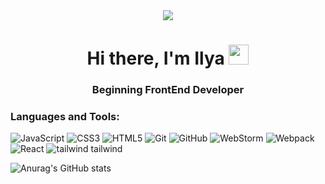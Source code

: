 <div id="header" align="center">
  <img src="https://miro.medium.com/1*JTVWHBtzlA9P6iKMxCF2yQ.png"/>
</div>


<h1 align="center">Hi there, I'm Ilya
<img src="https://github.com/blackcater/blackcater/raw/main/images/Hi.gif" height="32"/></h1>
<h3 align="center">
Beginning FrontEnd Developer</h3>

<h3>Languages and Tools:</h3>

![JavaScript](https://img.shields.io/badge/-JavaScript-627ba8?style=for-the-badge&logo=JavaScript&logoColor=ffee00)
![CSS3](https://img.shields.io/badge/-CSS3-627ba8?style=for-the-badge&logo=CSS3&logoColor=1155cc)
![HTML5](https://img.shields.io/badge/-HTML5-627ba8?style=for-the-badge&logo=HTML5&logoColor=d8653e)
![Git](https://img.shields.io/badge/-Git-627ba8?style=for-the-badge&logo=Git&logoColor=eea437)
![GitHub](https://img.shields.io/badge/-GitHub-627ba8?style=for-the-badge&logo=GitHub&logoColor=000)
![WebStorm](https://img.shields.io/badge/-WebStorm-627ba8?style=for-the-badge&logo=WebStorm&logoColor=333333)
![Webpack](https://img.shields.io/badge/-Webpack-627ba8?style=for-the-badge&logo=Webpack&logoColor=000)
![React](https://img.shields.io/badge/-React-627ba8?style=for-the-badge&logo=React&logoColor=72c5d8)
![tailwind](https://img.shields.io/badge/-tailwind-627ba8?style=for-the-badge&logo=React&logoColor=72c5d8)
tailwind


![Anurag's GitHub stats](https://github-readme-stats.vercel.app/api?username=IlyaLelkov&show_icons=true&theme=tokyonight)


